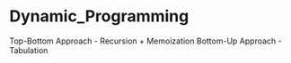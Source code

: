 # Dynamic_Programming
Top-Bottom Approach - Recursion + Memoization
Bottom-Up Approach - Tabulation
